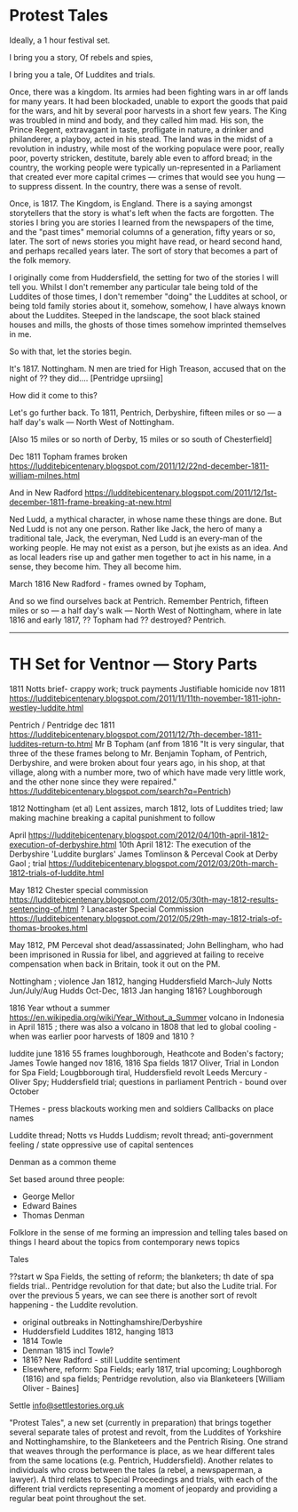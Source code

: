 # Protest Tales

Ideally, a 1 hour festival set.

I bring you a story,
Of rebels and spies,

I bring you a tale,
Of Luddites and trials.

Once, there was a kingdom. Its armies had been fighting wars in ar off lands for many years.  It had been blockaded, unable to export the goods that paid for the wars, and hit by several poor harvests in a short few years. The King was troubled in mind and body, and they called him mad. His son, the Prince Regent, extravagant in taste, profligate in nature, a drinker and philanderer, a playboy, acted in his stead. The land was in the midst of a revolution in industry, while most of the working populace were poor, really poor, poverty stricken, destitute, barely able even to afford bread; in the country, the working people were typically un-represented in a Parliament that created ever more capital crimes — crimes that would see you hung — to suppress dissent. In the country, there was a sense of revolt.

Once, is 1817. The Kingdom, is England. There is a saying amongst storytellers that the story is what's left when the facts are forgotten. The stories I bring you are stories I learned from the newspapers of the time, and the "past times" memorial columns of  a generation, fifty years or so, later. The sort of news stories you might have read, or heard second hand, and perhaps recalled years later. The sort of story that becomes a part of the folk memory.

I originally come from Huddersfield, the setting for two of the stories I will tell you. Whilst I don't remember any particular tale being told of the Luddites of those times, I don't remember "doing" the Luddites at school, or being told family stories about it, somehow, somehow, I have always known about the Luddites. Steeped in the landscape, the soot black stained houses and mills, the ghosts of those times somehow imprinted themselves in me.

So with that, let the stories begin.

It's 1817. Nottingham. N men are tried for High Treason, accused that on the night of ?? they did.... [Pentridge uprsiing]

How did it come to this?

Let's go further back. To 1811, Pentrich, Derbyshire, fifteen miles or so — a half day's walk — North West of Nottingham.

[Also 15 miles or so north of Derby, 15 miles or so south of Chesterfield]

Dec 1811 Topham frames broken
https://ludditebicentenary.blogspot.com/2011/12/22nd-december-1811-william-milnes.html

And in New Radford https://ludditebicentenary.blogspot.com/2011/12/1st-december-1811-frame-breaking-at-new.html

Ned Ludd, a mythical character, in whose name these things are done. But Ned Ludd is not any one person. Rather like Jack, the hero of many a traditional tale, Jack, the everyman, Ned Ludd is an every-man of the working people. He may not exist as a person, but jhe exists as an idea. And as local leaders rise up and gather men together to act in his name, in a sense, they become him. They all become him.

March 1816 New Radford - frames owned by Topham,

And so we find ourselves back at Pentrich. Remember Pentrich, fifteen miles or so — a half day's walk — North West of Nottingham, where in late 1816 and early 1817, ?? Topham had ?? destroyed? Pentrich.


---


# TH Set for Ventnor — Story Parts

1811 Notts brief- crappy work; truck payments
Justifiable homicide nov 1811 https://ludditebicentenary.blogspot.com/2011/11/11th-november-1811-john-westley-luddite.html

Pentrich / Pentridge dec 1811 https://ludditebicentenary.blogspot.com/2011/12/7th-december-1811-luddites-return-to.html Mr B Topham
(anf from 1816 "It is very singular, that three of the these frames belong to Mr. Benjamin Topham, of Pentrich, Derbyshire, and were broken about four years ago, in his shop, at that village, along with a number more, two of which have made very little work, and the other none since they were repaired." https://ludditebicentenary.blogspot.com/search?q=Pentrich)

1812
Nottingham (et al) Lent assizes, march 1812, lots of Luddites tried; law making machine breaking a capital punishment to follow

April https://ludditebicentenary.blogspot.com/2012/04/10th-april-1812-execution-of-derbyshire.html 10th April 1812: The execution of the Derbyshire 'Luddite burglars' James Tomlinson & Perceval Cook at Derby Gaol ; trial https://ludditebicentenary.blogspot.com/2012/03/20th-march-1812-trials-of-luddite.html

May 1812 Chester special commission https://ludditebicentenary.blogspot.com/2012/05/30th-may-1812-results-sentencing-of.html
? Lanacaster Special Commission https://ludditebicentenary.blogspot.com/2012/05/29th-may-1812-trials-of-thomas-brookes.html


May 1812, PM Perceval shot dead/assassinated; John Bellingham, who had been imprisoned in Russia for libel, and aggrieved at failing to receive compensation when back in Britain, took it out on the PM.

Nottingham ; violence Jan 1812, hanging
Huddersfield March-July
Notts Jun/July/Aug
Hudds Oct-Dec,
1813 Jan hanging
1816? Loughborough

1816 Year wthout a summer https://en.wikipedia.org/wiki/Year_Without_a_Summer volcano in Indonesia in April 1815 ;  there was also a volcano in 1808 that led to global cooling - when was earlier poor harvests of 1809 and 1810 ?

luddite june 1816 55 frames loughborough, Heathcote and Boden's factory; James Towle hanged nov 1816,
1816 Spa fields
1817 Oliver, Trial in London for Spa Field; Lougbborough tiral, Huddersfield  revolt
Leeds Mercury - Oliver Spy; Huddersfield trial; questions in parliament
Pentrich - bound over
October
 

 THemes - press blackouts
 working men and soldiers
 Callbacks on place names

 Luddite thread; Notts vs Hudds Luddism; revolt thread; anti-government feeling / state oppressive use of capital sentences

Denman as a common theme

Set based around three people:

- George Mellor 
- Edward Baines
- Thomas Denman

Folklore in the sense of me forming an impression and telling tales based on things I heard about the topics from contemporary news topics


Tales

??start w  Spa Fields, the setting of reform; the blanketers; th date of spa fields trial.. Pentridge revolution for that date; but also the Ludite trial. For  over the previous 5 years, we can see there is another sort of revolt happening - the Luddite revolution.

- original outbreaks in Nottinghamshire/Derbyshire
- Huddersfield Luddites 1812, hanging 1813
- 1814 Towle
- Denman 1815 incl Towle?
- 1816? New Radford - still Luddite sentiment
- Elsewhere, reform: Spa Fields; early 1817, trial upcoming; Loughborogh (1816) and spa fields;  Pentridge revolution, also via Blanketeers [William Oliver - Baines]


Settle  info@settlestories.org.uk

"Protest Tales", a new set (currently in preparation) that brings together several separate tales of protest and revolt, from the Luddites of Yorkshire and Nottinghamshire, to the Blanketeers and the Pentrich Rising. One strand that weaves through the performance is place, as we hear different tales from the same locations (e.g. Pentrich, Huddersfield). Another relates to individuals who cross between the tales (a rebel, a newspaperman, a lawyer). A third relates to Special Proceedings and trials, with each of the different trial verdicts representing a moment of jeopardy and providing a regular beat point throughout the set.
